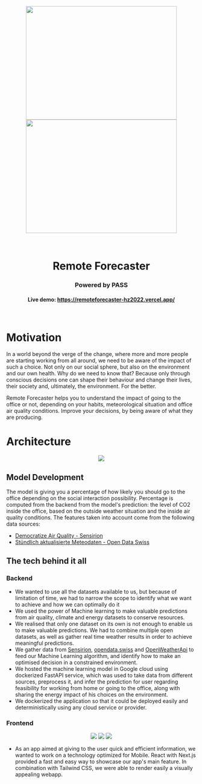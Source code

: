 <p align="center">
  <img src="./graphics/small-logo.svg" width="400" height="300" class="center">
  <img src="./graphics/hackzurich_logo.png" width="400" height="300" class="center">
</p>

<br>

<h1 align="center"> Remote Forecaster</h1>

<h3 align="center"> Powered by PASS </h3>

<h4 align="center">Live demo: <a href="https://remoteforecaster-hz2022.vercel.app/">https://remoteforecaster-hz2022.vercel.app/</a></h4>

<br>

# Motivation
In a world beyond the verge of the change, where more and more people are starting working from all around, we need
to be aware of the impact of such a choice. Not only on our social sphere, but also on 
the environment and our own health. Why do we need to know that? Because only through conscious decisions
one can shape their behaviour and change their lives, their society and, ultimately, the environment. For the better.

Remote Forecaster helps you to understand the impact of going to the office or not, depending on your habits, 
meteorological situation and office air quality conditions. Improve your decisions, by being aware of what they are producing.

# Architecture

<p align="center">
  <img src="./graphics/hackzurich_architecture.png" class="center">
</p>

## Model Development
The model is giving you a percentage of how likely you should go to the office depending on the social interaction possibility.
Percentage is computed from the backend from the model's prediction: the level of CO2 inside the office, 
based on the outside weather situation and the inside air quality conditions.
The features taken into account come from the following data sources:
- [Democratize Air Quality - Sensirion](https://sensirion.com/career/career-news/hack-zurich/)
- [Stündlich aktualisierte Meteodaten - Open Data Swiss](https://opendata.swiss/en/dataset/stundlich-aktualisierte-meteodaten-seit-1992)


## The tech behind it all
### Backend
- We wanted to use all the datasets available to us, but because of limitation of time, we had to narrow the scope to identify what we want to achieve and how we can optimally do it
- We used the power of Machine learning to make valuable predictions from air quality, climate and energy datasets to conserve resources.
- We realised that only one dataset on its own is not enough to enable us to make valuable predictions. We had to combine multiple open datasets, as well as gather real time weather results in order to achieve meaningful predictions.
- We gather data from [Sensirion](https://sensirion.com/career/career-news/hack-zurich/), [opendata.swiss](https://opendata.swiss/) and [OpenWeatherApi](https://openweathermap.org/current) to feed our Machine Learning algorithm, and identify how to make an optimised decision in a constrained environment.
- We hosted the machine learning model in Google cloud using dockerized FastAPI service, which was used to take data from different sources, preprocess it, and infer the prediction for user regarding feasibility for working from home or going to the office, along with sharing the energy impact of his choices on the environment.
- We dockerized the application so that it could be deployed easily and deterministically using any cloud service or provider.


### Frontend

<p align="center">
  <img src="./graphics/screenshot (1).jpg" class="center">
  <img src="./graphics/screenshot (2).jpg" class="center">
  <img src="./graphics/screenshot (3).jpg" class="center">

</p>

- As an app aimed at giving to the user quick and efficient information, we wanted to work on a technology optimized for Mobile. React with Next.js provided a fast and easy way to showcase our app's main feature. In combination with Tailwind CSS, we were able to render easily a visually appealing webapp.
